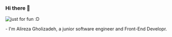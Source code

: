 ### Hi there 👋

<img align="center" src= "https://user-images.githubusercontent.com/64093004/189521894-75c31948-3701-442a-b7a6-2e2e222dccf9.svg" alt="just for fun :D">

<p>
   - I'm Alireza Gholizadeh, a junior software engineer and Front-End Developr.<br>
</p>
